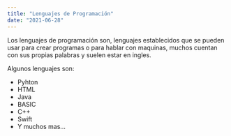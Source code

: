 ```yaml
---
title: "Lenguajes de Programación"
date: "2021-06-28"
---
```


Los lenguajes de programación son, lenguajes establecidos que se pueden usar para crear programas o para hablar con maquinas, muchos cuentan con sus propias palabras y suelen estar en ingles.

Algunos lenguajes son:

- Pyhton
- HTML
- Java
- BASIC
- C++
- Swift
- Y muchos mas…

